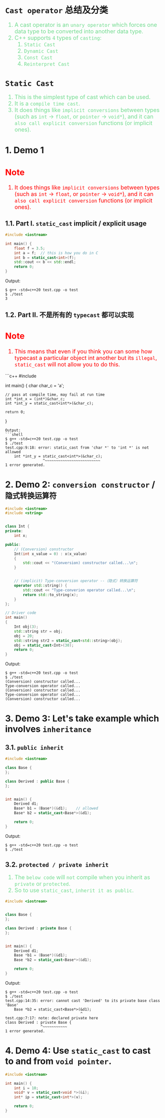 <!--
 * @Author: Uper 41718895+Hyliu-BUAA@users.noreply.github.com
 * @Date: 2022-07-04 16:44:31
 * @LastEditors: Uper 41718895+Hyliu-BUAA@users.noreply.github.com
 * @LastEditTime: 2022-07-04 20:50:15
 * @FilePath: /C_C++/Effective_C++/3.尽可能使用const/3.static_cast.md
 * @Description: 这是默认设置,请设置`customMade`, 打开koroFileHeader查看配置 进行设置: https://github.com/OBKoro1/koro1FileHeader/wiki/%E9%85%8D%E7%BD%AE
-->
# `Cast operator` 总结及分类

<font color="73DB90" size="4">

1. A cast operator is an `unary operator` which forces one data type to be converted into another data type.
2. C++ supports `4` types of `casting`:
   1. `Static Cast`
   2. `Dynamic Cast`
   3. `Const Cast`
   4. `Reinterpret Cast`

</font>


# `Static Cast`
<font color="73DB90" size="4">

1. This is the simplest type of cast which can be used. 
2. It is a `compile time cast`.
3. It does things like `implicit conversions` between types (such as `int` -> `float`, or `pointer` -> `void*`), and it can `also call explicit conversion` functions (or implicit ones).

</font>


# 1. Demo 1
<font color="red" size="4">

Note
----
1. It does things like `implicit conversions` between types (such as `int` -> `float`, or `pointer` -> `void*`), and it can `also call explicit conversion` functions (or implicit ones).

</font>

## 1.1. Part I. `static_cast` implicit / explicit usage
```c++
#include <iostream>

int main() {
    float f = 3.5;
    int a = f;  // this is how you do in C
    int b = static_cast<int>(f);
    std::cout << b << std::endl;
    return 0;
}
```
Output:
```shell
$ g++ -std=c++20 test.cpp -o test
$ ./test
3
```

## 1.2. Part II. 不是所有的 `typecast` 都可以实现
<font color="red" size="4">

Note
----
1. This means that even if you think you can some how typecast a particular object int another but its `illegal`, `static_cast` will not allow you to do this.

</font>
```c++
#include <iostream>


int main() {
    char char_c = 'a';

    // pass at compile time, may fail at run time
    int *int_x = (int*)&char_c;
    int *int_y = static_cast<int*>(&char_c);

    return 0;
}
```
Output:
```shell
$ g++ -std=c++20 test.cpp -o test
$ ./test
test.cpp:9:18: error: static_cast from 'char *' to 'int *' is not allowed
    int *int_y = static_cast<int*>(&char_c);
                 ^~~~~~~~~~~~~~~~~~~~~~~~~~
1 error generated.
```


# 2. Demo 2: `conversion constructor` / `隐式转换运算符`
```c++
#include <iostream>
#include <string>


class Int {
private:
    int x;

public:
    // (Conversion) constructor
    Int(int x_value = 0) : x(x_value)
    {
        std::cout << "(Conversion) constructor called...\n";
    }


    // (implicit) Type-conversion operator --（隐式）转换运算符
    operator std::string() {
        std::cout << "Type-converion operator called...\n";
        return std::to_string(x);
    }
};

// Driver code
int main()
{
    Int obj(3);
    std::string str = obj;
    obj = 20;
    std::string str2 = static_cast<std::string>(obj);
    obj = static_cast<Int>(30);
    return 0;
}
```
Output:
```shell
$ g++ -std=c++20 test.cpp -o test
$ ./test
(Conversion) constructor called...
Type-conversion operator called...
(Conversion) constructor called...
Type-conversion operator called...
(Conversion) constructor called...
```


# 3. Demo 3: Let's take example which involves `inheritance`

## 3.1. `public inherit`
```c++
#include <iostream>

class Base {
};

class Derived : public Base {
};


int main() {
    Derived d1;
    Base* b1 = (Base*)(&d1);    // allowed
    Base* b2 = static_cast<Base*>(&d1);

    return 0;
}
```
Output:
```shell
$ g++ -std=c++20 test.cpp -o test
$ ./test
```

## 3.2. `protected / private inherit`
<font color="73DB90" size="4">

1. The `below code` will `not` compile when you inherit as `private` or `protected`. 
2. So to use `static_cast`, `inherit it as public`.

</font>

```c++
#include <iostream>


class Base {
};

class Derived : private Base {
};


int main() {
    Derived d1;
    Base *b1 = (Base*)(&d1);
    Base *b2 = static_cast<Base*>(&d1);

    return 0;
}
```
Output:
```shell
$ g++ -std=c++20 test.cpp -o test
$ ./test
test.cpp:14:35: error: cannot cast 'Derived' to its private base class 'Base'
    Base *b2 = static_cast<Base*>(&d1);
                                  ^
test.cpp:7:17: note: declared private here
class Derived : private Base {
                ^~~~~~~~~~~~
1 error generated.
```

# 4. Demo 4: Use `static_cast` to cast to and from `void pointer`.
```c++
#include <iostream>

int main() {
    int i = 10;
    void* v = static_cast<void *>(&i);
    int* ip = static_cast<int*>(v);

    return 0;
}
```